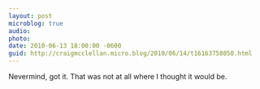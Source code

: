 ```yaml
---
layout: post
microblog: true
audio: 
photo: 
date: 2010-06-13 18:00:00 -0600
guid: http://craigmcclellan.micro.blog/2010/06/14/t16163758050.html
---
```

Nevermind, got it.  That was not at all where I thought it would be.
